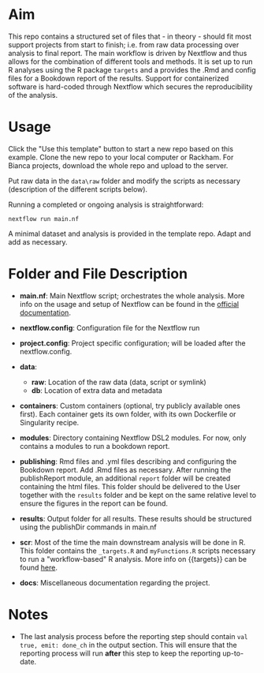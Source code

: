 # Aim

This repo contains a structured set of files that - in theory - should fit most support projects from start to finish; i.e. from raw data processing over analysis to final report. The main workflow is driven by Nextflow and thus allows for the combination of different tools and methods. It is set up to run R analyses using the R package `targets` and a provides the .Rmd and config files for a Bookdown report of the results. Support for containerized software is hard-coded through Nextflow which secures the reproducibility of the analysis.

# Usage

Click the "Use this template" button to start a new repo based on this example. Clone the new repo to your local computer or Rackham. For Bianca projects, download the whole repo and upload to the server. 

Put raw data in the `data\raw` folder and modify the scripts as necessary (description of the different scripts below).

Running a completed or ongoing analysis is straightforward:

```
nextflow run main.nf
```

A minimal dataset and analysis is provided in the template repo. Adapt and add as necessary.

# Folder and File Description

* __main.nf__: Main Nextflow script; orchestrates the whole analysis. More info on the usage and setup of Nextflow can be found in the [official documentation](https://www.nextflow.io/docs/latest/index.html).

* __nextflow.config__: Configuration file for the Nextflow run

* __project.config__: Project specific configuration; will be loaded after the nextflow.config.

* __data__: 
    - __raw__: Location of the raw data (data, script or symlink)
    - __db__: Location of extra data and metadata

* __containers__: Custom containers (optional, try publicly available ones first). Each container gets its own folder, with its own Dockerfile or Singularity recipe.

* __modules__: Directory containing Nextflow DSL2 modules. For now, only contains a modules to run a bookdown report.

* __publishing__: Rmd files and .yml files describing and configuring the Bookdown report. Add .Rmd files as necessary. After running the publishReport module, an additional `report` folder will be created containing the html files. This folder should be delivered to the User together with the `results` folder and be kept on the same relative level to ensure the figures in the report can be found. 

* __results__: Output folder for all results. These results should be structured using the publishDir commands in main.nf

* __scr__: Most of the time the main downstream analysis will be done in R. This folder contains the `_targets.R` and `myFunctions.R` scripts necessary to run a "workflow-based" R analysis. More info on {{targets}} can be found [here](https://books.ropensci.org/targets/).

* __docs__: Miscellaneous documentation regarding the project.


# Notes

* The last analysis process before the reporting step should contain `val true, emit: done_ch` in the output section. This will ensure that the reporting process will run **after** this step to keep the reporting up-to-date.